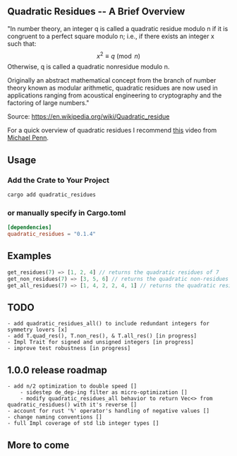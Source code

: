 ## Quadratic Residues -- A Brief Overview

"In number theory, an integer q is called a quadratic residue modulo n if it is congruent to a perfect square modulo n; i.e., if there exists an integer x such that: $$x^2 \equiv q \pmod{n}$$
Otherwise, q is called a quadratic nonresidue modulo n.

Originally an abstract mathematical concept from the branch of number theory known as modular arithmetic, quadratic residues are now used in applications ranging from acoustical engineering to cryptography and the factoring of large numbers."

Source: <https://en.wikipedia.org/wiki/Quadratic_residue>

For a quick overview of quadratic residues I recommend [this](https://www.youtube.com/watch?v=aBn7BaRxu2g 'Number Theory | Quadratic Residues: Definition and Examples') video from [Michael Penn](https://www.youtube.com/@MichaelPennMath '@MichaelPennMath').

## Usage

### Add the Crate to Your Project

```bash
cargo add quadratic_residues
```

### or manually specify in Cargo.toml

```toml
[dependencies]
quadratic_residues = "0.1.4"
```

## Examples

```rust
get_residues(7) => [1, 2, 4] // returns the quadratic residues of 7
get_non_residues(7) => [3, 5, 6] // returns the quadratic non-residues of 7
get_all_residues(7) => [1, 4, 2, 2, 4, 1] // returns the quadratic residues of 7 including duplicates
```

## TODO

    - add quadratic_residues_all() to include redundant integers for symmetry lovers [x]
    - add T.quad_res(), T.non_res(), & T.all_res() [in progress]
    - Impl Trait for signed and unsigned integers [in progress]
    - improve test robustness [in progress]

## 1.0.0 release roadmap

    - add n/2 optimization to double speed []
        - sidestep de_dep-ing filter as micro-optimization [] 
        - modify quadratic_residues_all behavior to return Vec<> from quadratic_residues() with it's reverse []
    - account for rust '%' operator's handling of negative values []
    - change naming conventions []
    - full Impl coverage of std lib integer types []

## More to come
